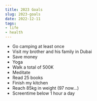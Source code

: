 ```yaml
---
title: 2023 Goals
slug: 2023-goals
date: 2022-12-11
tags:
- life
- health
---
```


- Go camping at least once
- Visit my brother and his family in Dubai
- Save money
- Yoga
- Walk a total of 500K
- Meditate
- Read 25 books
- Finish my kitchen
- Reach 85kg in weight (97 now...)
- Screentime below 1 hour a day
